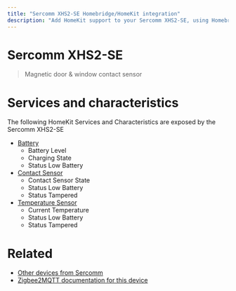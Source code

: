 ```yaml
---
title: "Sercomm XHS2-SE Homebridge/HomeKit integration"
description: "Add HomeKit support to your Sercomm XHS2-SE, using Homebridge, Zigbee2MQTT and homebridge-z2m."
---
```

<!---
This file has been GENERATED using src/docgen/docgen.ts
DO NOT EDIT THIS FILE MANUALLY!
-->
# Sercomm XHS2-SE
> Magnetic door & window contact sensor


# Services and characteristics
The following HomeKit Services and Characteristics are exposed by
the Sercomm XHS2-SE

* [Battery](../../battery.md)
  * Battery Level
  * Charging State
  * Status Low Battery
* [Contact Sensor](../../sensors.md)
  * Contact Sensor State
  * Status Low Battery
  * Status Tampered
* [Temperature Sensor](../../sensors.md)
  * Current Temperature
  * Status Low Battery
  * Status Tampered


# Related
* [Other devices from Sercomm](../index.md#sercomm)
* [Zigbee2MQTT documentation for this device](https://www.zigbee2mqtt.io/devices/XHS2-SE.html)